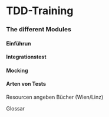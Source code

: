 # TDD-Training

### The different Modules
#### Einführun

#### Integrationstest

#### Mocking

#### Arten von Tests






Resourcen angeben
Bücher (Wien/Linz)

Glossar

